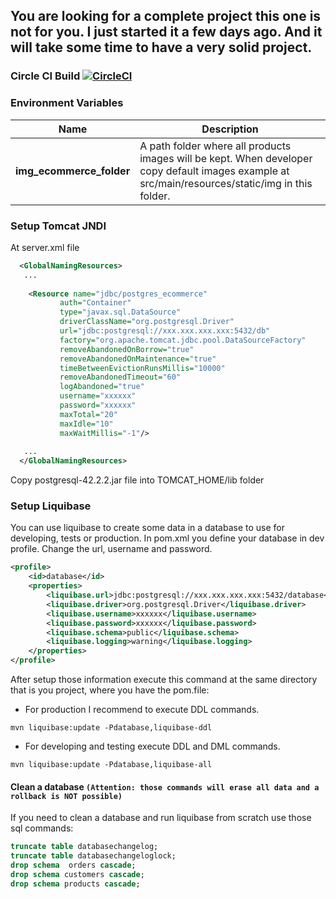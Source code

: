 ## You are looking for a complete project this one is not for you. I just started it a few days ago. And it will take some time to have a very solid project.

### Circle CI Build [![CircleCI](https://circleci.com/gh/gbvbahia01/Ecommerce/tree/master.svg?style=svg)](https://circleci.com/gh/gbvbahia01/Ecommerce/tree/master)

### Environment Variables

Name | Description
------------ | -------------
**img_ecommerce_folder** | A path folder where all products images will be kept. When developer copy default images example at src/main/resources/static/img in this folder.



### Setup Tomcat JNDI
At server.xml file

```xml
  <GlobalNamingResources>
   ...
   
    <Resource name="jdbc/postgres_ecommerce"
           auth="Container"
           type="javax.sql.DataSource"
           driverClassName="org.postgresql.Driver"
           url="jdbc:postgresql://xxx.xxx.xxx.xxx:5432/db"
           factory="org.apache.tomcat.jdbc.pool.DataSourceFactory"
           removeAbandonedOnBorrow="true"
           removeAbandonedOnMaintenance="true"
           timeBetweenEvictionRunsMillis="10000"
           removeAbandonedTimeout="60"
           logAbandoned="true"
           username="xxxxxx"
           password="xxxxxx"
           maxTotal="20"
           maxIdle="10"
           maxWaitMillis="-1"/>
           
   ...
  </GlobalNamingResources>
```
Copy postgresql-42.2.2.jar file into TOMCAT_HOME/lib folder

### Setup Liquibase

You can use liquibase to create some data in a database to use for developing, tests or production.
In pom.xml you define your database in dev profile.
Change the url, username and password.

```xml
<profile>
    <id>database</id>
    <properties>
        <liquibase.url>jdbc:postgresql://xxx.xxx.xxx.xxx:5432/database</liquibase.url>
        <liquibase.driver>org.postgresql.Driver</liquibase.driver>
        <liquibase.username>xxxxxx</liquibase.username>
        <liquibase.password>xxxxxx</liquibase.password>
        <liquibase.schema>public</liquibase.schema>
        <liquibase.logging>warning</liquibase.logging>
    </properties>
</profile>
```        
After setup those information execute this command at the same directory that is you project, where you have the pom.file:

* For production I recommend to execute DDL commands.
 ```
 mvn liquibase:update -Pdatabase,liquibase-ddl
 ```
 * For developing and testing execute DDL and DML commands.
 ```
 mvn liquibase:update -Pdatabase,liquibase-all
 ```
 
 #### Clean a database **`(Attention: those commands will erase all data and a rollback is NOT possible)`**
 If you need to clean a database and run liquibase from scratch use those sql commands:
 
  ```sql
 truncate table databasechangelog;
 truncate table databasechangeloglock;
 drop schema  orders cascade;
 drop schema customers cascade;
 drop schema products cascade;
  ``` 
  